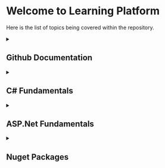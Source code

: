 # Welcome to Learning Platform

Here is the list of topics being covered within the repository.
<details>
<summary>

## Github Documentation
</summary>
<p>

- [Github Documentation Syntax](docs/Github/Github_Documentation_Syntax.md)
</p>
</details>

<details>
<summary>

## C# Fundamentals
</summary>
<p>
Table of Contents:

- [C# Coding Conventions](docs/CSharpFundamentals/CSharp_Coding_Conventions.md)
- [Core C# Programming Constructs - Part 01](docs/CSharpFundamentals/CSharp_Programming_Constructs_Part01.md)
    1. The anatomy of a simple C# program
    2. System Data Types and corresponding C# Keywords
    3. How to find default and Min/Max Values of C# Types
    4. The Data Type Class Hierarchy
    5. Parsing Values and Using TryParse from String Data
    6. Working with String Data
    7. String Interpolation and Escape Characters, Verbatim Strings
    8. The Checked and Unchecked Keyword
    9. C# Iteration Constructs
    10. The if/else and switch statement
- [Core C# Programming Constructs - Part 02](docs/CSharpFundamentals/CSharp_Programming_Constructs_Part02.md)
    1. Understanding C# Arrays
    2. C# Array Initialization
    3. Defining an Array of Objects
    4. Multidimensional Arrays
    5. Jagged Arrays
    6. The System.Array Base Class
    7. Methods
    8. Expression-Bodied Members
    9. Static Local Functions
    10. Method Parameter Modifiers
    11. Understanding the enum Type
    12. Understanding the Structure (Struct) type (aka Value Type)
    13. Understanding the Value Types and Reference Types
    14. Understanding C# Nullable Types
    15. Tuples (Not documented yet!)  
- [Object Oriented Programming with C# - Part 01](docs/CSharpFundamentals/CSharp_Object_Oriented_Programming_Part01.md)
    1. Defining the Pillars of Object-Oriented Programming
    2. First Pillar of OOP - Understanding Encapsulation
    3. Second Pillar of OOP - Understanding Inheritance
    4. Third Pillar of OOP - Understanding Polymorphism
    5. Fourth Pillar of OOP - Abstraction
    6. Understanding Base Class/Derived Class Casting Rules
    7. The C# as Keyword
    8. The C# is Keyword
    9. Cast Expression
    10. Pattern Matching - Reading
    11. The Super Parent Class: System.Object
- [Object Oriented Programming with C# - Part 02](docs/CSharpFundamentals/CSharp_Object_Oriented_Programming_Part02.md)
    1. Exception Handling
    2. Working with Interfaces
    3. Interfaces vs. Abstract Base Classes
    4. Understanding Object Lifetime
- [Object Oriented Programming with C# - Part 03](docs/CSharpFundamentals/CSharp_Object_Oriented_Programming_Part03.md)
    - System.Collections Classes
    - System.Collections.Generic Classes
    - Key Interfaces supported by Classes of System.Collections.Generic
    - Working with List\<T>
    - Search and sort lists
    - Implementing a Collection of Key/Value Pairs (Dictionary)
    - Using LINQ to Access Collection
    - Working with the Stack<T> Class
    - Working with the Queue\<T> Class
</p>
</details>

<details>
<summary>


## ASP.Net Fundamentals
</summary>
<p>

- [Testing ASP.Net Core Application](docs/ASPNetCore/ASPNetCore_Testing.md)
</p>
</details>

<details>
<summary>

## Nuget Packages
</summary>
<p>

</p>
</details>